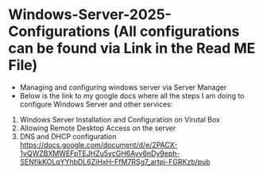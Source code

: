# Windows-Server-2025-Configurations (All configurations can be found via Link in the Read ME File)
- Managing and configuring windows server via Server Manager
- Below is the link to my google docs where all the steps I am doing to configure Windows Server and other services:
1. Windows Server Installation and Configuration on Virutal Box
2. Allowing Remote Desktop Access on the server
3. DNS and DHCP configuration 
https://docs.google.com/document/d/e/2PACX-1vQWZBXMWEFpTEJHZu5ycGH6Avv6nDy9eph-SENfikKOLqYYhbDL6ZiHxH-FfM7RSg7_artpj-FGRKzb/pub

